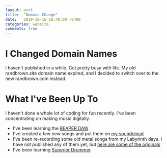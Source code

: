 ```yaml
---
layout: post
title:  "Domain Change"
date:   2019-10-16 18:48:00 -0400
categories: website
comments: true
---
```


# I Changed Domain Names

I haven't published in a while.  Got pretty busy with life.  My old randbrown.site domain name expired, and I decided to switch over to the new randbrown.com instead.  

# What I've Been Up To

I haven't done a whole lot of coding for fun recently. I've been concentrating on making music digitally. 

* I've been learning the [REAPER DAW](https://www.reaper.fm/)
* I've created a few new songs and put them on [my soundcloud](https://soundcloud.com/randbrown)
* I've been re-recording some old metal songs from my Labyrinth days.  I have not published any of them yet, but [here are some of the originals](https://soundcloud.com/labyrinth-metal)
* I've been learning [Superior Drummer](https://www.toontrack.com/product/superior-drummer-3/)


